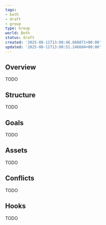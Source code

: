 ```yaml
---
tags:
- both
- draft
- group
type: Group
world: Both
status: draft
created: '2025-08-11T13:08:46.868071+00:00'
updated: '2025-08-11T13:08:51.246604+00:00'
---
```



## Overview

TODO
## Structure

TODO
## Goals

TODO
## Assets

TODO
## Conflicts

TODO
## Hooks

TODO
